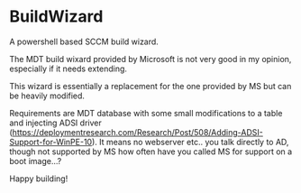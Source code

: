 # BuildWizard
A powershell based SCCM build wizard.

The MDT build wixard provided by Microsoft is not very good in my opinion, especially if it needs extending.

This wizard is essentially a replacement for the one provided by MS but can be heavily modified. 

Requirements are MDT database with some small modifications to a table and injecting ADSI driver (https://deploymentresearch.com/Research/Post/508/Adding-ADSI-Support-for-WinPE-10). It means no webserver etc.. you talk directly to AD, though not supported by MS how often have you called MS for support on a boot image...?

Happy building!
